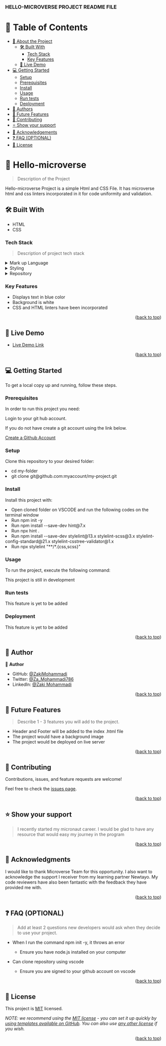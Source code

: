 <a name="readme-top"></a>

<!--
HOW TO USE:
This is an example of how you may give instructions on setting up your project locally.

Modify this file to match your project and remove sections that don't apply.

REQUIRED SECTIONS:
- Table of Contents
- About the Project
  - Built With
  - Live Demo
- Getting Started
- Authors
- Future Features
- Contributing
- Show your support
- Acknowledgements
- License

OPTIONAL SECTIONS:
- FAQ

After you're finished please remove all the comments and instructions!
-->



  <h3><b> HELLO-MICROVERSE PROJECT README FILE</b></h3>

</div>

<!-- TABLE OF CONTENTS -->

# 📗 Table of Contents

- [📖 About the Project](#about-project)
  - [🛠 Built With](#built-with)
    - [Tech Stack](#tech-stack)
    - [Key Features](#key-features)
  - [🚀 Live Demo](#live-demo)
- [💻 Getting Started](#getting-started)
  - [Setup](#setup)
  - [Prerequisites](#prerequisites)
  - [Install](#install)
  - [Usage](#usage)
  - [Run tests](#run-tests)
  - [Deployment](#triangular_flag_on_post-deployment)
- [👥 Authors](#authors)
- [🔭 Future Features](#future-features)
- [🤝 Contributing](#contributing)
- [⭐️ Show your support](#support)
- [🙏 Acknowledgements](#acknowledgements)
- [❓ FAQ (OPTIONAL)](#faq)
- [📝 License](#license)

<!-- PROJECT DESCRIPTION -->

# 📖 Hello-microverse <a name="about-project"></a>

> Description of the Project

Hello-microverse  Project  is a simple Html and CSS File. It has microverse html and css linters incorporated in it for code uniformity and validation.

## 🛠 Built With <a name="built-with"></a>
<ul>
  <li>HTML</li> 
  <li>CSS</li>
</ul>

### Tech Stack <a name="tech-stack"></a>

> Description of project tech stack 

<details>
  <summary>Mark up Language</summary>
  <ul>
    <li><a href="https://html.com/">HTML</a></li>
  </ul>
</details>

<details>
  <summary>Styling</summary>
  <ul>
    <li><a href="https://www.w3.org/Style/CSS/Overview.en.html/">CSS</a></li>
  </ul>
</details>

<details>
<summary>Repository</summary>
  <ul>
    <li><a href="https://www.https://github.com//">Github</a></li>
  </ul>
</details>

<!-- Features -->

### Key Features <a name="key-features"></a>



- Displays text in blue color
- Background is white
- CSS and HTML linters have been incorporated

<p align="right">(<a href="#readme-top">back to top</a>)</p>

<!-- LIVE DEMO -->

## 🚀 Live Demo <a name="live-demo"></a>



- [Live Demo Link](https://github.com/Newtayo/Hello-Microverse-Project/blob/main/index.html)

<p align="right">(<a href="#readme-top">back to top</a>)</p>

<!-- GETTING STARTED -->

## 💻 Getting Started <a name="getting-started"></a>


To get a local copy up and running, follow these steps.

### Prerequisites

In order to run this project you need:

Login to your git hub account.

If you do not have create a git account using the link below.

<a href ="wwww.github.com"> Create a Github Account</a>

### Setup

Clone this repository to your desired folder:


  <li> cd my-folder
  <li> git clone git@github.com:myaccount/my-project.git


### Install

Install this project with:

<li> Open cloned folder on VSCODE and run the following codes on the terminal window
<li> Run npm init -y 
<li> Run npm install --save-dev hint@7.x
<li> Run npx hint .
<li> Run npm install --save-dev stylelint@13.x stylelint-scss@3.x stylelint-config-standard@21.x stylelint-csstree-validator@1.x
<li> Run npx stylelint "**/*.{css,scss}"

### Usage

To run the project, execute the following command:

This project is still in development 

### Run tests

This feature is yet to be added

### Deployment

This feature is yet to be added



<p align="right">(<a href="#readme-top">back to top</a>)</p>

<!-- AUTHORS -->

## 👥 Author <a name="authors"></a>



👤 **Author**

- GitHub: [@ZakiMohammadi](https://github.com/ZakiMohammadi/Hello-Microves)
- Twitter: [@Za_Mohammadi786](https://twitter.com/Za_Mohammadi786)
- LinkedIn: [@Zaki Mohammadi](https://www.linkedin.com/in/zaki-mohammadi-965653213/)



<p align="right">(<a href="#readme-top">back to top</a>)</p>

<!-- FUTURE FEATURES -->

## 🔭 Future Features <a name="future-features"></a>

> Describe 1 - 3 features you will add to the project.

-  Header and Footer will be added to the index .html file
-  The project would have a background image
-  The project would be deployed on live server

<p align="right">(<a href="#readme-top">back to top</a>)</p>

<!-- CONTRIBUTING -->

## 🤝 Contributing <a name="contributing"></a>

Contributions, issues, and feature requests are welcome!

Feel free to check the [issues page](../../issues/).

<p align="right">(<a href="#readme-top">back to top</a>)</p>

<!-- SUPPORT -->

## ⭐️ Show your support <a name="support"></a>

> I recently started my micronaut career. I would be glad to have any resource that would easy my journey in the program

<p align="right">(<a href="#readme-top">back to top</a>)</p>

<!-- ACKNOWLEDGEMENTS -->

## 🙏 Acknowledgments <a name="acknowledgements"></a>



I would like to thank Microverse Team for this opportunity. I also want to acknowledge the support I receiver from my learning partner Newtayo. My code reviewers have also been fantastic with the feedback they have provided me with.

<p align="right">(<a href="#readme-top">back to top</a>)</p>

<!-- FAQ (optional) -->

## ❓ FAQ (OPTIONAL) <a name="faq"></a>

> Add at least 2 questions new developers would ask when they decide to use your project.

- When I run the command npm init -y, it throws an error  

  - Ensure you have node.js installed on your computer

- Can clone repository using vscode

  - Ensure you are signed to your github account on vscode

<p align="right">(<a href="#readme-top">back to top</a>)</p>

<!-- LICENSE -->

## 📝 License <a name="license"></a>

This project is [MIT](https://github.com/Santosh-Konappanavar/HelloMicroverse/commit/198ae4e2a12a11ea5ff508377a83fe7d23b453dc) licensed.

_NOTE: we recommend using the [MIT license](https://choosealicense.com/licenses/mit/) - you can set it up quickly by [using templates available on GitHub](https://docs.github.com/en/communities/setting-up-your-project-for-healthy-contributions/adding-a-license-to-a-repository). You can also use [any other license](https://choosealicense.com/licenses/) if you wish._

<p align="right">(<a href="#readme-top">back to top</a>)</p>
